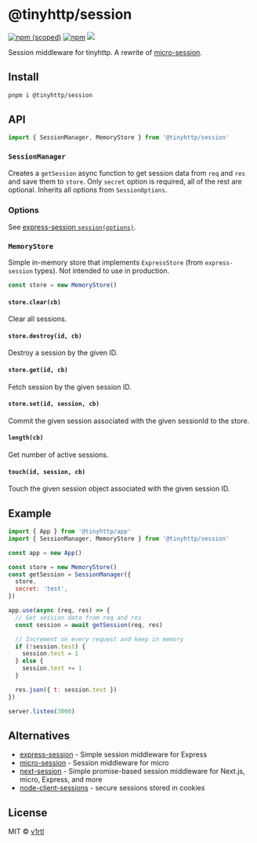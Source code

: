 # @tinyhttp/session

[![npm (scoped)][npm-badge]](https://npmjs.com/package/@tinyhttp/session) [![npm][dl-badge]](https://npmjs.com/package/@tinyhttp/session) [![][web-badge]](https://tinyhttp.v1rtl.site/mw/session)

Session middleware for tinyhttp. A rewrite of [micro-session](https://github.com/meyer9/micro-session).

## Install

```sh
pnpm i @tinyhttp/session
```

## API

```js
import { SessionManager, MemoryStore } from '@tinyhttp/session'
```

### `SessionManager`

Creates a `getSession` async function to get session data from `req` and `res` and save them to `store`. Only `secret` option is required, all of the rest are optional. Inherits all options from `SessionOptions`.

### Options

See [express-session `session(options)`](https://github.com/expressjs/session#sessionoptions).

### `MemoryStore`

Simple in-memory store that implements `ExpressStore` (from `express-session` types). Not intended to use in production.

```js
const store = new MemoryStore()
```

#### `store.clear(cb)`

Clear all sessions.

#### `store.destroy(id, cb)`

Destroy a session by the given ID.

#### `store.get(id, cb)`

Fetch session by the given session ID.

#### `store.set(id, session, cb)`

Commit the given session associated with the given sessionId to the store.

#### `length(cb)`

Get number of active sessions.

#### `touch(id, session, cb)`

Touch the given session object associated with the given session ID.

## Example

```js
import { App } from '@tinyhttp/app'
import { SessionManager, MemoryStore } from '@tinyhttp/session'

const app = new App()

const store = new MemoryStore()
const getSession = SessionManager({
  store,
  secret: 'test',
})

app.use(async (req, res) => {
  // Get session data from req and res
  const session = await getSession(req, res)

  // Increment on every request and keep in memory
  if (!session.test) {
    session.test = 1
  } else {
    session.test += 1
  }

  res.json({ t: session.test })
})

server.listen(3000)
```

## Alternatives

- [express-session](https://github.com/expressjs/session) - Simple session middleware for Express
- [micro-session](https://github.com/meyer9/micro-session) - Session middleware for micro
- [next-session](https://github.com/hoangvvo/next-session) - Simple promise-based session middleware for Next.js, micro, Express, and more
- [node-client-sessions](https://github.com/mozilla/node-client-sessions) - secure sessions stored in cookies

## License

MIT © [v1rtl](https://v1rtl.site)

[npm-badge]: https://img.shields.io/npm/v/@tinyhttp/session?style=flat-square
[dl-badge]: https://img.shields.io/npm/dt/@tinyhttp/session?style=flat-square
[web-badge]: https://img.shields.io/badge/website-visit-hotpink?style=flat-square
